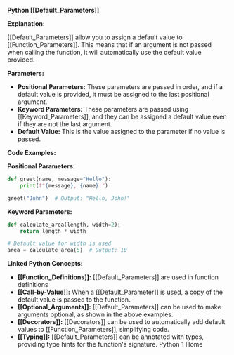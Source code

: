 **Python [[Default_Parameters]]**

**Explanation:**

[[Default_Parameters]] allow you to assign a default value to [[Function_Parameters]]. This means that if an argument is not passed when calling the function, it will automatically use the default value provided.

**Parameters:**

* **Positional Parameters:** These parameters are passed in order, and if a default value is provided, it must be assigned to the last positional argument.
* **Keyword Parameters:** These parameters are passed using [[Keyword_Parameters]], and they can be assigned a default value even if they are not the last argument.
* **Default Value:** This is the value assigned to the parameter if no value is passed.

**Code Examples:**

**Positional Parameters:**

```python
def greet(name, message="Hello"):
    print(f"{message}, {name}!")

greet("John")  # Output: "Hello, John!"
```

**Keyword Parameters:**

```python
def calculate_area(length, width=2):
    return length * width

# Default value for width is used
area = calculate_area(5)  # Output: 10
```

**Linked Python Concepts:**

* **[[Function_Definitions]]:** [[Default_Parameters]] are used in function definitions
* **[[Call-by-Value]]:** When a [[Default_Parameter]] is used, a copy of the default value is passed to the function.
* **[[Optional_Arguments]]:** [[Default_Parameters]] can be used to make arguments optional, as shown in the above examples.
* **[[Decorators]]:** [[Decorators]] can be used to automatically add default values to [[Function_Parameters]], simplifying code.
* **[[Typing]]:** [[Default_Parameters]] can be annotated with types, providing type hints for the function's signature.
Python 1 Home